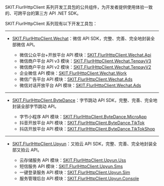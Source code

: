 SKIT.FlurlHttpClient 系列开发工具包的公共组件，为开发者提供使用体验一致的、可跨平台的第三方 API .NET SDK。

SKIT.FlurlHttpClient 系列现有以下开发工具包：

---

-  [SKIT.FlurlHttpClient.Wechat](https://www.nuget.org/packages/SKIT.FlurlHttpClient.Wechat)：微信 API SDK，完整、完善、完全地封装全部微信 API。

    -   微信公众平台+开放平台 API 模块：[SKIT.FlurlHttpClient.Wechat.Api](https://www.nuget.org/packages/SKIT.FlurlHttpClient.Wechat.Api)
    -   微信商户平台 API v3 模块：[SKIT.FlurlHttpClient.Wechat.TenpayV3](https://www.nuget.org/packages/SKIT.FlurlHttpClient.Wechat.TenpayV3)
    -   微信商户平台 API v2 模块：[SKIT.FlurlHttpClient.Wechat.TenpayV2](https://www.nuget.org/packages/SKIT.FlurlHttpClient.Wechat.TenpayV2)
    -   企业微信 API 模块：[SKIT.FlurlHttpClient.Wechat.Work](https://www.nuget.org/packages/SKIT.FlurlHttpClient.Wechat.Work)
    -   微信广告平台 API 模块：[SKIT.FlurlHttpClient.Wechat.Ads](https://www.nuget.org/packages/SKIT.FlurlHttpClient.Wechat.Ads)
    -   微信对话开放平台 API 模块：[SKIT.FlurlHttpClient.Wechat.Ads](https://www.nuget.org/packages/SKIT.FlurlHttpClient.Wechat.OpenAI)

---

-  [SKIT.FlurlHttpClient.ByteDance](https://www.nuget.org/packages/SKIT.FlurlHttpClient.ByteDance)：字节跳动 API SDK，完整、完善、完全地封装全部字节跳动 API。

    -   字节小程序 API 模块：[SKIT.FlurlHttpClient.ByteDance.MicroApp](https://www.nuget.org/packages/SKIT.FlurlHttpClient.ByteDance.MicroApp)
    -   抖音开放平台 API 模块：[SKIT.FlurlHttpClient.ByteDance.TikTok](https://www.nuget.org/packages/SKIT.FlurlHttpClient.ByteDance.TikTok)
    -   抖店开放平台 API 模块：[SKIT.FlurlHttpClient.ByteDance.TikTokShop](https://www.nuget.org/packages/SKIT.FlurlHttpClient.ByteDance.TikTokShop)

---

-  [SKIT.FlurlHttpClient.Upyun](https://www.nuget.org/packages/SKIT.FlurlHttpClient.Upyun)：又拍云 API SDK，完整、完善、完全地封装全部又拍云 API。

    -   云存储服务 API 模块：[SKIT.FlurlHttpClient.Upyun.Uss](https://www.nuget.org/packages/SKIT.FlurlHttpClient.Upyun.Uss)
    -   短信服务 API 模块：[SKIT.FlurlHttpClient.Upyun.Sms](https://www.nuget.org/packages/SKIT.FlurlHttpClient.Upyun.Sms)
    -   一键登录服务 API 模块：[SKIT.FlurlHttpClient.Upyun.Sim](https://www.nuget.org/packages/SKIT.FlurlHttpClient.Upyun.Sim)
    -   服务管理后台 API 模块：[SKIT.FlurlHttpClient.Upyun.Console](https://www.nuget.org/packages/SKIT.FlurlHttpClient.Upyun.Console)
